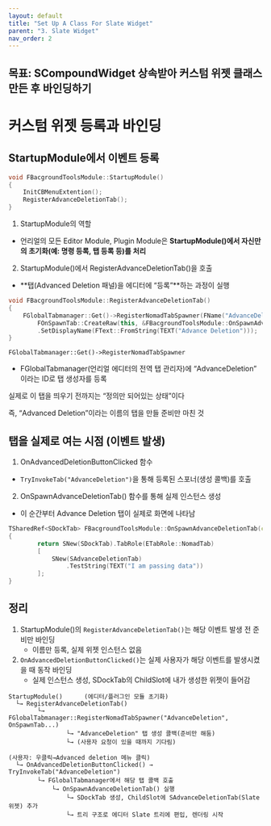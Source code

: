 ```yaml
---
layout: default
title: "Set Up A Class For Slate Widget"
parent: "3. Slate Widget"
nav_order: 2
---
```


## 목표: SCompoundWidget 상속받아 커스텀 위젯 클래스 만든 후 바인딩하기

# 커스텀 위젯 등록과 바인딩
## StartupModule에서 이벤트 등록 

```c++
void FBacgroundToolsModule::StartupModule()
{
	InitCBMenuExtention();
	RegisterAdvanceDeletionTab();
}
```

1. StartupModule의 역할
- 언리얼의 모든 Editor Module, Plugin Module은 **StartupModule()에서 자신만의 초기화(예: 명령 등록, 탭 등록 등)를 처리**

2. StartupModule()에서 RegisterAdvanceDeletionTab()을 호출
- **탭(Advanced Deletion 패널)을 에디터에 “등록”**하는 과정이 실행

```c++
void FBacgroundToolsModule::RegisterAdvanceDeletionTab()
{
	FGlobalTabmanager::Get()->RegisterNomadTabSpawner(FName("AdvanceDeletion"),
		FOnSpawnTab::CreateRaw(this, &FBacgroundToolsModule::OnSpawnAdvanceDeletionTab))
		.SetDisplayName(FText::FromString(TEXT("Advance Deletion")));
}
```
`FGlobalTabmanager::Get()->RegisterNomadTabSpawner`
   - FGlobalTabmanager(언리얼 에디터의 전역 탭 관리자)에 “AdvanceDeletion” 이라는 ID로 탭 생성자를 등록
>
실제로 이 탭을 띄우기 전까지는 “정의만 되어있는 상태”이다
>
즉, “Advanced Deletion”이라는 이름의 탭을 만들 준비만 마친 것

## 탭을 실제로 여는 시점 (이벤트 발생)
1. OnAdvancedDeletionButtonClicked 함수
- `TryInvokeTab("AdvanceDeletion")`을 통해 등록된 스포너(생성 콜백)를 호출

2. OnSpawnAdvanceDeletionTab() 함수를 통해 실제 인스턴스 생성
- 이 순간부터 Advance Deletion 탭이 실제로 화면에 나타남
```c++
TSharedRef<SDockTab> FBacgroundToolsModule::OnSpawnAdvanceDeletionTab(const FSpawnTabArgs& SpawnTabArgs)
{
        return SNew(SDockTab).TabRole(ETabRole::NomadTab)
        [
            SNew(SAdvanceDeletionTab)
                .TestString(TEXT("I am passing data"))
        ];
}
```

## 정리
1. StartupModule()의 `RegisterAdvanceDeletionTab()`는 해당 이벤트 발생 전 준비만 바인딩
   - 이름만 등록, 실제 위젯 인스턴스 없음
2. `OnAdvancedDeletionButtonClicked()`는 실제 사용자가 해당 이벤트를 발생시켰을 때 동작 바인딩
   - 실제 인스턴스 생성, SDockTab의 ChildSlot에 내가 생성한 위젯이 들어감

```
StartupModule()      (에디터/플러그인 모듈 초기화)
  └→ RegisterAdvanceDeletionTab()
        └→ FGlobalTabmanager::RegisterNomadTabSpawner("AdvanceDeletion", OnSpawnTab...)
                └→ "AdvanceDeletion" 탭 생성 콜백(준비만 해둠)
                └→ (사용자 요청이 있을 때까지 기다림)

(사용자: 우클릭→Advanced deletion 메뉴 클릭)
  └→ OnAdvancedDeletionButtonClicked() → TryInvokeTab("AdvanceDeletion")
        └→ FGlobalTabmanager에서 해당 탭 콜백 호출
            └→ OnSpawnAdvanceDeletionTab() 실행
                └→ SDockTab 생성, ChildSlot에 SAdvanceDeletionTab(Slate 위젯) 추가
                └→ 트리 구조로 에디터 Slate 트리에 편입, 렌더링 시작
```

